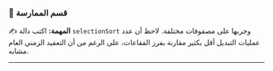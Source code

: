 ### 🧪 قسم الممارسة
✍️ **المهمة:** اكتب دالة `selectionSort` وجربها على مصفوفات مختلفة. لاحظ أن عدد عمليات التبديل أقل بكثير مقارنة بفرز الفقاعات، على الرغم من أن التعقيد الزمني العام مشابه.

---